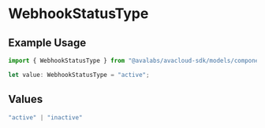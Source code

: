 # WebhookStatusType

## Example Usage

```typescript
import { WebhookStatusType } from "@avalabs/avacloud-sdk/models/components";

let value: WebhookStatusType = "active";
```

## Values

```typescript
"active" | "inactive"
```